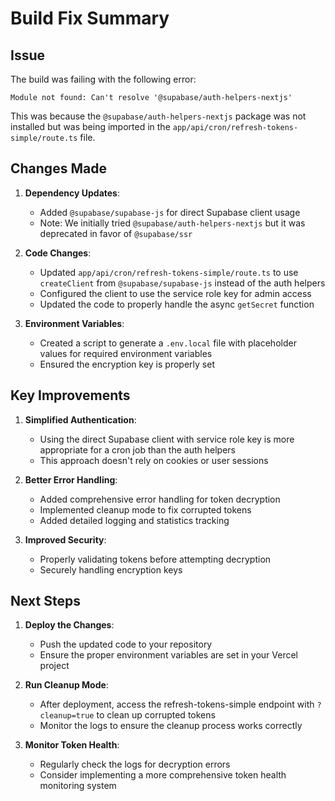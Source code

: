 # Build Fix Summary

## Issue

The build was failing with the following error:

```
Module not found: Can't resolve '@supabase/auth-helpers-nextjs'
```

This was because the `@supabase/auth-helpers-nextjs` package was not installed but was being imported in the `app/api/cron/refresh-tokens-simple/route.ts` file.

## Changes Made

1. **Dependency Updates**:
   - Added `@supabase/supabase-js` for direct Supabase client usage
   - Note: We initially tried `@supabase/auth-helpers-nextjs` but it was deprecated in favor of `@supabase/ssr`

2. **Code Changes**:
   - Updated `app/api/cron/refresh-tokens-simple/route.ts` to use `createClient` from `@supabase/supabase-js` instead of the auth helpers
   - Configured the client to use the service role key for admin access
   - Updated the code to properly handle the async `getSecret` function

3. **Environment Variables**:
   - Created a script to generate a `.env.local` file with placeholder values for required environment variables
   - Ensured the encryption key is properly set

## Key Improvements

1. **Simplified Authentication**: 
   - Using the direct Supabase client with service role key is more appropriate for a cron job than the auth helpers
   - This approach doesn't rely on cookies or user sessions

2. **Better Error Handling**:
   - Added comprehensive error handling for token decryption
   - Implemented cleanup mode to fix corrupted tokens
   - Added detailed logging and statistics tracking

3. **Improved Security**:
   - Properly validating tokens before attempting decryption
   - Securely handling encryption keys

## Next Steps

1. **Deploy the Changes**:
   - Push the updated code to your repository
   - Ensure the proper environment variables are set in your Vercel project

2. **Run Cleanup Mode**:
   - After deployment, access the refresh-tokens-simple endpoint with `?cleanup=true` to clean up corrupted tokens
   - Monitor the logs to ensure the cleanup process works correctly

3. **Monitor Token Health**:
   - Regularly check the logs for decryption errors
   - Consider implementing a more comprehensive token health monitoring system 
